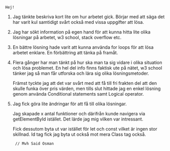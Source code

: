     Hej!

 1. Jag tänkte beskriva kort lite om hur arbetet gick. 
   Börjar med att säga det har varit kul samtidigt svårt också med vissa uppgifter att lösa.


2.  Jag har sökt information på egen hand för att kunna hitta lite olika lösningar på arbetet,  w3 school, stack overflow etc. 


2. En bättre lösning hade varit att kunna använda for loops för att lösa arbetet enklare. En förbättring att tänka på framåt.  



3. Flera gånger har man tänkt på hur ska man ta sig vidare i olika situation och lösa problemet. 
   En hel del info finns faktisk ute på nätet, w3 school tänker jag så man får utforska och lära sig olika lösningsmetoder.

   Främst tyckte jag att det var svårt med att få till fri frakten del att den skulle funka över pris värden, men tills slut hittade jag en enkel lösning genom använda Conditional statements samt Logical operator. 
 


4. Jag fick göra lite ändringar för att få till olika lösningar. 

   Jag skapade x antal funktioner och därifrån kunde navigera via getElementById istället. Det lärde jag mig vilken var intressant. 
   
   Fick dessutom byta ut var istället för let och const vilket är ingen stor skillnad. Id tag fick jag byta ut också mot mera Class tag också. 


        // Mvh Said Osman
